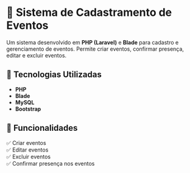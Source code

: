 # 🎉 Sistema de Cadastramento de Eventos

Um sistema desenvolvido em **PHP (Laravel)** e **Blade** para cadastro e gerenciamento de eventos. Permite criar eventos, confirmar presença, editar e excluir eventos.

## 🚀 Tecnologias Utilizadas

- **PHP**
- **Blade**
- **MySQL**
- **Bootstrap**

## 📌 Funcionalidades

✅ Criar eventos  
✅ Editar eventos  
✅ Excluir eventos  
✅ Confirmar presença nos eventos  
